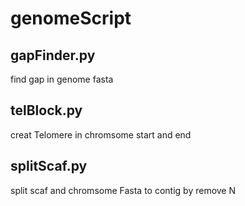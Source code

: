 # genomeScript

## gapFinder.py 
find gap in genome fasta 

## telBlock.py 
creat Telomere in chromsome start and end

## splitScaf.py 
split scaf and chromsome Fasta to contig by remove N
